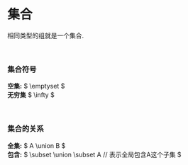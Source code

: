 
# 集合  
相同类型的组就是一个集合.  

&nbsp;  
### 集合符号  
**空集:** $ \emptyset $  
**无穷集** $ \infty $  

&nbsp;  
### 集合的关系  
**全集:** $ A \union B $  
**包含:** $ \subset
            \union \subset A  // 表示全局包含A这个子集
          $  


